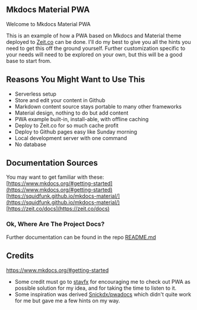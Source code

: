 ## Mkdocs Material PWA

Welcome to Mkdocs Material PWA  

This is an example of how a PWA based on Mkdocs and Material theme deployed to [Zeit.co](https://zeit.co) can be done. I'll do my best to give you all the hints you need to get this off the ground yourself.  Further customization specific to your needs will need to be explored on your own, but this will be a good base to start from.  

## Reasons You Might Want to Use This    

* Serverless setup  
* Store and edit your content in Github
* Markdown content source stays portable to many other frameworks
* Material design, nothing to do but add content  
* PWA example built-in, install-able, with offline caching
* Deploy to Zeit.co for so much cache profit
* Deploy to Github pages easy like Sunday morning
* Local development server with one command
* No database  

## Documentation Sources

You may want to get familiar with these:      
[https://www.mkdocs.org/#getting-started](https://www.mkdocs.org/#getting-started)  
[https://squidfunk.github.io/mkdocs-material/](https://squidfunk.github.io/mkdocs-material/)  
[https://zeit.co/docs](https://zeit.co/docs)  

### Ok, Where Are The Project Docs?

Further documentation can be found in the repo [README.md](https://github.com/russelltadams/mkdocs-material-pwa-zeit.co)

## Credits
https://www.mkdocs.org/#getting-started
* Some credit must go to [stavfx](https://github.com/stavfx) for encouraging me to check out PWA as possible solution for my idea, and for taking the time to listen to it.  
* Some inspiration was derived [Snickdx/pwadocs](https://github.com/Snickdx/pwadocs/) which didn't quite work for me but gave me a few hints on my way.  
